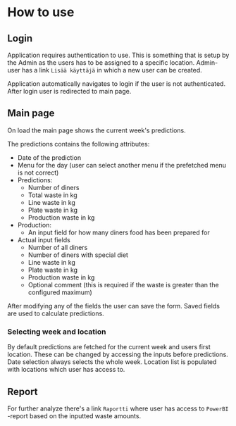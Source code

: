 # How to use

## Login

Application requires authentication to use. This is something that is setup by the Admin as the users has to be assigned
to a specific location. Admin-user has a link `Lisää käyttäjä` in which a new user can be created.

Application automatically navigates to login if the user is not authenticated. After login user is redirected to main
page.

## Main page

On load the main page shows the current week's predictions.

The predictions contains the following attributes:

  - Date of the prediction
  - Menu for the day (user can select another menu if the prefetched menu is not correct)
  - Predictions:
      - Number of diners
      - Total waste in kg
      - Line waste in kg
      - Plate waste in kg
      - Production waste in kg
  - Production:
      - An input field for how many diners food has been prepared for
  - Actual input fields
      - Number of all diners
      - Number of diners with special diet
      - Line waste in kg
      - Plate waste in kg
      - Production waste in kg
      - Optional comment (this is required if the waste is greater than the configured maximum)

After modifying any of the fields the user can save the form. Saved fields are used to calculate predictions.

### Selecting week and location

By default predictions are fetched for the current week and users first location. These can be changed by accessing the
inputs before predictions. Date selection always selects the whole week. Location list is populated with locations which
user has access to.

## Report

For further analyze there's a link `Raportti` where user has access to `PowerBI` -report based on the inputted waste
amounts.
